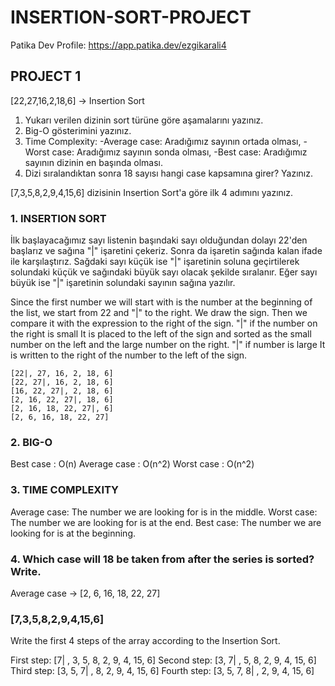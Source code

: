 # INSERTION-SORT-PROJECT
Patika Dev Profile: https://app.patika.dev/ezgikarali4

## PROJECT 1 
[22,27,16,2,18,6] -> Insertion Sort

  1. Yukarı verilen dizinin sort türüne göre aşamalarını yazınız.
  2. Big-O gösterimini yazınız.
  3. Time Complexity: 
      -Average case: Aradığımız sayının ortada olması,
      -Worst case: Aradığımız sayının sonda olması, 
      -Best case: Aradığımız sayının dizinin en başında olması.
  4. Dizi sıralandıktan sonra 18 sayısı hangi case kapsamına girer? Yazınız.


[7,3,5,8,2,9,4,15,6] dizisinin Insertion Sort'a göre ilk 4 adımını yazınız.


### 1. INSERTION SORT ###

İlk başlayacağımız sayı listenin başındaki sayı olduğundan dolayı 22'den başlarız ve sağına "|" işaretini çekeriz. Sonra da işaretin sağında kalan ifade ile karşılaştırız. Sağdaki sayı küçük ise "|" işaretinin soluna geçirtilerek solundaki küçük ve sağındaki büyük sayı olacak şekilde sıralanır. Eğer sayı büyük ise "|" işaretinin solundaki sayının sağına yazılır.

Since the first number we will start with is the number at the beginning of the list, we start from 22 and "|" to the right. We draw the sign. Then we compare it with the expression to the right of the sign. "|" if the number on the right is small It is placed to the left of the sign and sorted as the small number on the left and the large number on the right. "|" if number is large It is written to the right of the number to the left of the sign.

    [22|, 27, 16, 2, 18, 6] 
    [22, 27|, 16, 2, 18, 6]
    [16, 22, 27|, 2, 18, 6] 
    [2, 16, 22, 27|, 18, 6] 
    [2, 16, 18, 22, 27|, 6] 
    [2, 6, 16, 18, 22, 27]

### 2. BIG-O ###

Best case    : O(n)
Average case : O(n^2)
Worst case   : O(n^2)

### 3. TIME COMPLEXITY ###
Average case: The number we are looking for is in the middle.
Worst case: The number we are looking for is at the end.
Best case: The number we are looking for is at the beginning.

### 4. Which case will 18 be taken from after the series is sorted? Write. ###
Average case -> [2, 6, 16, 18, 22, 27] 

### [7,3,5,8,2,9,4,15,6] ###
Write the first 4 steps of the array according to the Insertion Sort.

First step: [7| , 3, 5, 8, 2, 9, 4, 15, 6]
Second step: [3, 7| , 5, 8, 2, 9, 4, 15, 6]
Third step: [3, 5, 7| , 8, 2, 9, 4, 15, 6]
Fourth step: [3, 5, 7, 8| , 2, 9, 4, 15, 6]
